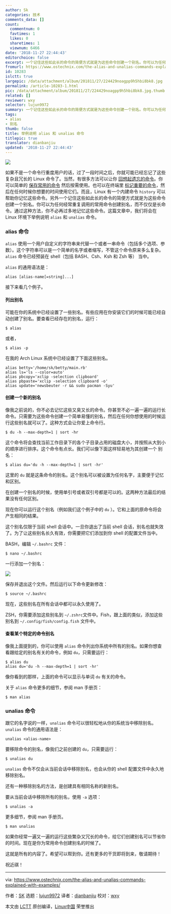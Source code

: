 ```yaml
---
author: Sk
categories: 技术
comments_data: []
count:
  commentnum: 0
  favtimes: 1
  likes: 0
  sharetimes: 1
  viewnum: 6466
date: '2018-11-27 22:44:43'
editorchoice: false
excerpt: 一个记住这些如此长的命令的简便方式就是为这些命令创建一个别名。你可以为任何经常重复调用的常用命令创建别名，而不仅仅是长命令。
fromurl: https://www.ostechnix.com/the-alias-and-unalias-commands-explained-with-examples/
id: 10283
islctt: true
largepic: /data/attachment/album/201811/27/224429noagpp9h5hbi8bk8.jpg
permalink: /article-10283-1.html
pic: /data/attachment/album/201811/27/224429noagpp9h5hbi8bk8.jpg.thumb.jpg
related: []
reviewer: wxy
selector: lujun9972
summary: 一个记住这些如此长的命令的简便方式就是为这些命令创建一个别名。你可以为任何经常重复调用的常用命令创建别名，而不仅仅是长命令。
tags:
- alias
- 别名
thumb: false
title: 举例说明 alias 和 unalias 命令
titlepic: true
translator: dianbanjiu
updated: '2018-11-27 22:44:43'
---
```


![](/data/attachment/album/201811/27/224429noagpp9h5hbi8bk8.jpg)


如果不是一个命令行重度用户的话，过了一段时间之后，你就可能已经忘记了这些复杂且冗长的 Linux 命令了。当然，有很多方法可以让你 [回想起遗忘的命令](https://www.ostechnix.com/easily-recall-forgotten-linux-commands/)。你可以简单的 [保存常用的命令](https://www.ostechnix.com/save-commands-terminal-use-demand/) 然后按需使用。也可以在终端里 [标记重要的命令](https://www.ostechnix.com/bookmark-linux-commands-easier-repeated-invocation/)，然后在任何时候你想要的时间使用它们。而且，Linux 有一个内建命令 `history` 可以帮助你记忆这些命令。另外一个记住这些如此长的命令的简便方式就是为这些命令创建一个别名。你可以为任何经常重复调用的常用命令创建别名，而不仅仅是长命令。通过这种方法，你不必再过多地记忆这些命令。这篇文章中，我们将会在 Linux 环境下举例说明 `alias` 和 `unalias` 命令。


### alias 命令


`alias` 使用一个用户自定义的字符串来代替一个或者一串命令（包括多个选项、参数）。这个字符串可以是一个简单的名字或者缩写，不管这个命令原来多么复杂。`alias` 命令已经预装在 shell（包括 BASH、Csh、Ksh 和 Zsh 等） 当中。


`alias` 的通用语法是：



```
alias [alias-name[=string]...]
```

接下来看几个例子。


#### 列出别名


可能在你的系统中已经设置了一些别名。有些应用在你安装它们的时候可能已经自动创建了别名。要查看已经存在的别名，运行：



```
$ alias
```

或者，



```
$ alias -p
```

在我的 Arch Linux 系统中已经设置了下面这些别名。



```
alias betty='/home/sk/betty/main.rb'
alias ls='ls --color=auto'
alias pbcopy='xclip -selection clipboard'
alias pbpaste='xclip -selection clipboard -o'
alias update='newsbeuter -r && sudo pacman -Syu'
```

#### 创建一个新的别名


像我之前说的，你不必去记忆这些又臭又长的命令。你甚至不必一遍一遍的运行长命令。只需要为这些命令创建一个简单易懂的别名，然后在任何你想使用的时候运行这些别名就可以了。这种方式会让你爱上命令行。



```
$ du -h --max-depth=1 | sort -hr
```

这个命令将会查找当前工作目录下的各个子目录占用的磁盘大小，并按照从大到小的顺序进行排序。这个命令有点长。我们可以像下面这样轻易地为其创建一个 别名：



```
$ alias du='du -h --max-depth=1 | sort -hr'
```

这里的 `du` 就是这条命令的别名。这个别名可以被设置为任何名字，主要便于记忆和区别。


在创建一个别名的时候，使用单引号或者双引号都是可以的。这两种方法最后的结果没有任何区别。


现在你可以运行这个别名（例如我们这个例子中的 `du` ）。它和上面的原命令将会产生相同的结果。


这个别名仅限于当前 shell 会话中。一旦你退出了当前 shell 会话，别名也就失效了。为了让这些别名长久有效，你需要把它们添加到你 shell 的配置文件当中。


BASH，编辑 `~/.bashrc` 文件：



```
$ nano ~/.bashrc
```

一行添加一个别名：


![](/data/attachment/album/201811/27/224447knnl37tybnfjn6lm.png)


保存并退出这个文件。然后运行以下命令更新修改：



```
$ source ~/.bashrc
```

现在，这些别名在所有会话中都可以永久使用了。


ZSH，你需要添加这些别名到 `~/.zshrc`文件中。Fish，跟上面的类似，添加这些别名到 `~/.config/fish/config.fish` 文件中。


#### 查看某个特定的命令别名


像我上面提到的，你可以使用 `alias` 命令列出你系统中所有的别名。如果你想查看跟给定的别名有关的命令，例如 `du`，只需要运行：



```
$ alias du
alias du='du -h --max-depth=1 | sort -hr'
```

像你看到的那样，上面的命令可以显示与单词 `du` 有关的命令。


关于 `alias` 命令更多的细节，参阅 man 手册页：



```
$ man alias
```

### unalias 命令


跟它的名字说的一样，`unalias` 命令可以很轻松地从你的系统当中移除别名。`unalias` 命令的通用语法是：



```
unalias <alias-name>
```

要移除命令的别名，像我们之前创建的 `du`，只需要运行：



```
$ unalias du
```

`unalias` 命令不仅会从当前会话中移除别名，也会从你的 shell 配置文件中永久地移除别名。


还有一种移除别名的方法，是创建具有相同名称的新别名。


要从当前会话中移除所有的别名，使用 `-a` 选项：



```
$ unalias -a
```

更多细节，参阅 man 手册页。



```
$ man unalias
```

如果你经常一遍又一遍的运行这些繁杂又冗长的命令，给它们创建别名可以节省你的时间。现在是你为常用命令创建别名的时候了。


这就是所有的内容了。希望可以帮到你。还有更多的干货即将到来，敬请期待！


祝近祺！




---


via: <https://www.ostechnix.com/the-alias-and-unalias-commands-explained-with-examples/>


作者：[SK](https://www.ostechnix.com/author/sk/) 选题：[lujun9972](https://github.com/lujun9972) 译者：[dianbanjiu](https://github.com/dianbanjiu) 校对：[wxy](https://github.com/wxy)


本文由 [LCTT](https://github.com/LCTT/TranslateProject) 原创编译，[Linux中国](https://linux.cn/) 荣誉推出